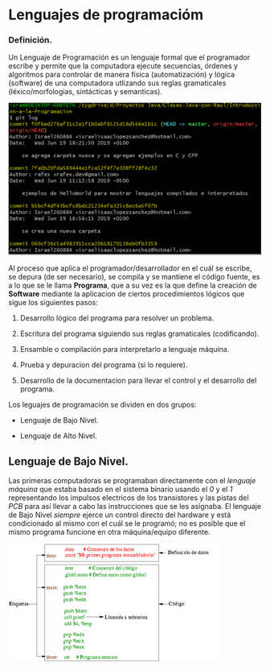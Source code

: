 # Lenguajes de programacióm

  ### Definición.

  Un Lenguaje de Programación es un lenguaje formal que el programador escribe y permite que la computadora ejecute secuencias, órdenes y algoritmos para controlar de manera física (automatización) y lógica (software) de una computadora utlizando sus reglas gramaticales (léxico/morfologías, sintácticas y semanticas).

  ![ejemplo-de-lenguaje-de-programacion](Imagenes/ejemplo-de-lenguaje-de-programacion.PNG)

  Al proceso que aplica el programador/desarrollador en el cuál se escribe, se depura (de ser necesario), se compila y se mantiene el código fuente, es a lo que se le llama **Programa**, que a su vez es la que define la creación de **Software** mediante la aplicacion de ciertos procedimientos lógicos que sigue los siguientes pasos:

  1. Desarrollo lógico del programa para resolver un problema.

  2. Escritura del programa siguiendo sus reglas gramaticales (codificando).

  3. Ensamble o compilación para interpretarlo a lenguaje máquina.

  4. Prueba y depuracion del programa (si lo requiere).

  5. Desarrollo de la documentacion para llevar el control y el desarrollo del programa.

Los leguajes de programación se dividen en dos grupos:
+ Lenguaje de Bajo Nivel.

+ Lenguaje de Alto Nivel.

## Lenguaje de Bajo Nivel.

Las primeras computadoras se programaban directamente con el *lenguaje máquina* que estaba basado en el sistema binario usando el *0* y el *1* representando los impulsos electricos de los transistores y las pistas del *PCB* para así llevar a cabo las instrucciones que se les asignaba. El lenguaje de Bajo Nivel *siempre* ejerce un control directo del hardware y está condicionado al mismo con el cuál se le programó; no es posible que el mismo programa funcione en otra máquina/equipo diferente.

![ejemplo de lenguaje de bajo nivel](Imagenes/bajoNivel.jpg)

